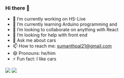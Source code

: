 ### Hi there 👋


- 🔭 I’m currently working on HS-Live
- 🌱 I’m currently learning Arduino programming and 
- 👯 I’m looking to collaborate on anything with React
- 🤔 I’m looking for help with front end
- 💬 Ask me about cars
- 📫 How to reach me: sumanthpal21@gmail.com
- 😄 Pronouns: he/him
- ⚡ Fun fact: I like cars



<img src="https://github-readme-stats.vercel.app/api?username=SumanthPal&show_icons=true&theme=dark"/>


<img src="https://github-readme-stats.vercel.app/api/top-langs?username=SumanthPal"/>


